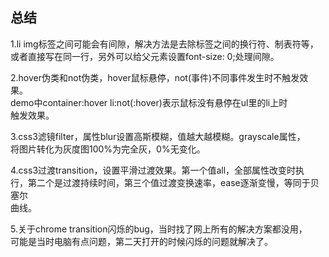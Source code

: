 ## 总结

1.li img标签之间可能会有间隙，解决方法是去除标签之间的换行符、制表符等，  
或者直接写在同一行，另外可以给父元素设置font-size: 0;处理间隙。

2.hover伪类和not伪类，hover鼠标悬停，not(事件)不同事件发生时不触发效果。  
demo中container:hover li:not(:hover)表示鼠标没有悬停在ul里的li上时  
触发效果。

3.css3滤镜filter，属性blur设置高斯模糊，值越大越模糊。grayscale属性，  
将图片转化为灰度图100%为完全灰，0%无变化。

4.css3过渡transition，设置平滑过渡效果。第一个值all，全部属性改变时执  
行，第二个是过渡持续时间，第三个值过渡变换速率，ease逐渐变慢，等同于贝塞尔  
曲线。

5.关于chrome transition闪烁的bug，当时找了网上所有的解决方案都没用，  
可能是当时电脑有点问题，第二天打开的时候闪烁的问题就解决了。

